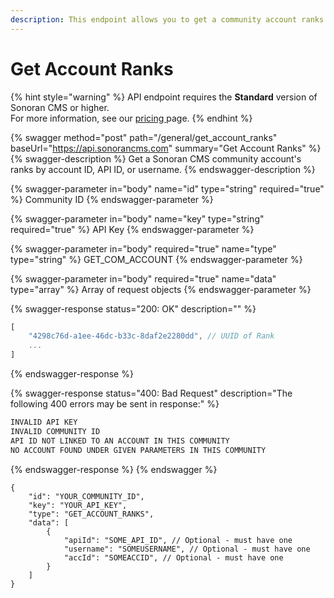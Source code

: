 ```yaml
---
description: This endpoint allows you to get a community account ranks.
---
```


# Get Account Ranks

{% hint style="warning" %}
API endpoint requires the **Standard** version of Sonoran CMS or higher.\
For more information, see our [pricing ](../../../../pricing/pricing-faq/)page.
{% endhint %}

{% swagger method="post" path="/general/get_account_ranks" baseUrl="https://api.sonorancms.com" summary="Get Account Ranks" %}
{% swagger-description %}
Get a Sonoran CMS community account's ranks by account ID, API ID, or username.
{% endswagger-description %}

{% swagger-parameter in="body" name="id" type="string" required="true" %}
Community ID
{% endswagger-parameter %}

{% swagger-parameter in="body" name="key" type="string" required="true" %}
API Key
{% endswagger-parameter %}

{% swagger-parameter in="body" required="true" name="type" type="string" %}
GET_COM_ACCOUNT
{% endswagger-parameter %}

{% swagger-parameter in="body" required="true" name="data" type="array" %}
Array of request objects
{% endswagger-parameter %}

{% swagger-response status="200: OK" description="" %}
```javascript
[
    "4298c76d-a1ee-46dc-b33c-8daf2e2280dd", // UUID of Rank
    ...
]
```
{% endswagger-response %}

{% swagger-response status="400: Bad Request" description="The following 400 errors may be sent in response:" %}
```javascript
INVALID API KEY
INVALID COMMUNITY ID
API ID NOT LINKED TO AN ACCOUNT IN THIS COMMUNITY
NO ACCOUNT FOUND UNDER GIVEN PARAMETERS IN THIS COMMUNITY
```
{% endswagger-response %}
{% endswagger %}

```
{
    "id": "YOUR_COMMUNITY_ID",
    "key": "YOUR_API_KEY",
    "type": "GET_ACCOUNT_RANKS",
    "data": [
        {
            "apiId": "SOME_API_ID", // Optional - must have one
            "username": "SOMEUSERNAME", // Optional - must have one
            "accId": "SOMEACCID", // Optional - must have one
        }
    ]
}
```
